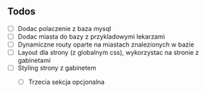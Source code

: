 ## Todos 

- [ ] Dodac polaczenie z baza mysql
- [ ] Dodac miasta do bazy z przykladowymi lekarzami 
- [ ] Dynamiczne routy oparte na miastach znalezionych w bazie
- [ ] Layout dla strony (z globalnym css), wykorzystac na stronie z gabinetami
- [ ] Styling strony z gabinetem
  - [ ] Trzecia sekcja opcjonalna



  <SomeContainer>
  </SOme>